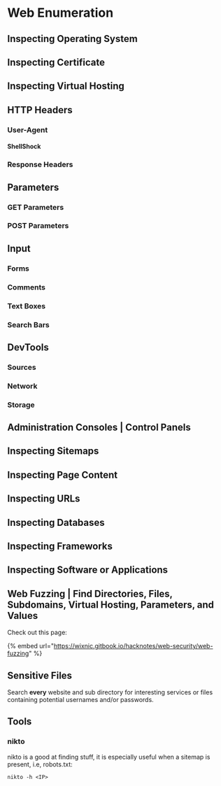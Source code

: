 # Web Enumeration

## Inspecting Operating System

## Inspecting Certificate&#x20;

## Inspecting Virtual Hosting

## HTTP Headers

### User-Agent



#### ShellShock

### Response Headers

## Parameters

### GET Parameters

### POST Parameters

## Input

### Forms

### Comments

### Text Boxes

### Search Bars

## DevTools

### Sources

### Network&#x20;

### Storage&#x20;

## Administration Consoles | Control Panels

## Inspecting Sitemaps

## Inspecting Page Content

## Inspecting URLs

## Inspecting Databases

## Inspecting Frameworks

## Inspecting Software or Applications

## Web Fuzzing | Find Directories, Files, Subdomains, Virtual Hosting, Parameters, and Values

Check out this page:

{% embed url="https://wixnic.gitbook.io/hacknotes/web-security/web-fuzzing" %}

## Sensitive Files

Search **every** website and sub directory for interesting services or files containing potential usernames and/or passwords.

## Tools

### nikto

nikto is a good at finding stuff, it is especially useful when a sitemap is present, i.e, robots.txt:

```
nikto -h <IP>
```



